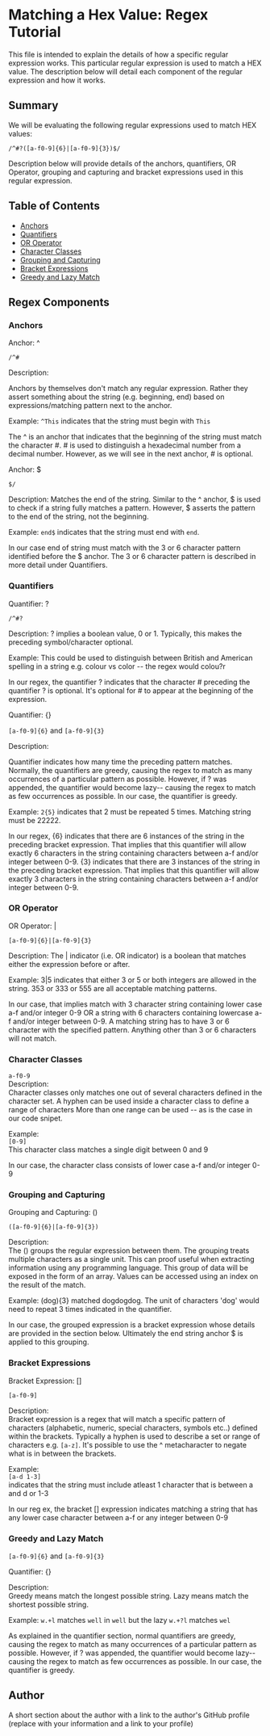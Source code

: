 # Matching a Hex Value: Regex Tutorial

This file is intended to explain the details of how a specific regular expression works. This particular regular expression is used to match a HEX value. The description below will detail each component of the regular expression and how it works. 

## Summary

We will be evaluating the following regular expressions used to match HEX values:

`/^#?([a-f0-9]{6}|[a-f0-9]{3})$/`

Description below will provide details  of the anchors, quantifiers, OR Operator, grouping and capturing and bracket expressions used in this regular expression.


## Table of Contents

- [Anchors](#anchors)
- [Quantifiers](#quantifiers)
- [OR Operator](#or-operator)
- [Character Classes](#character-classes)
- [Grouping and Capturing](#grouping-and-capturing)
- [Bracket Expressions](#bracket-expressions)
- [Greedy and Lazy Match](#greedy-and-lazy-match)


## Regex Components

### Anchors

Anchor: ^ 

`/^#`

Description: 

Anchors by themselves don't match any regular expression. Rather they assert something about the string (e.g. beginning, end) based on expressions/matching pattern next to the anchor. 

Example: `^This` indicates that the string must begin with `This`

The ^ is an anchor that indicates that the beginning of the string must match the character #. # is used to distinguish a hexadecimal number from a decimal number. However, as we will see in the next anchor, # is optional.

Anchor: $ 

`$/`

Description: Matches the end of the string. Similar to the ^ anchor, $ is used to check if a string fully matches a pattern. However, $ asserts the pattern to the end of the string, not the beginning.

Example: `end$` indicates that the string must end with `end`.

In our case end of string must match with the 3 or 6 character pattern identified before the $ anchor. The 3 or 6 character pattern is described in more detail under Quantifiers. 

### Quantifiers

Quantifier: ?

 `/^#?`

Description: 
? implies a boolean value, 0 or 1. Typically, this makes the preceding symbol/character optional. 

Example: This could be used to distinguish between British and American spelling in a string e.g. colour vs color -- the regex would colou?r

In our regex, the quantifier ? indicates that the character # preceding the quantifier ? is optional. It's optional for # to appear at the beginning of the expression. 

Quantifier: {}

`[a-f0-9]{6}`
and `[a-f0-9]{3}`

Description: 

Quantifier indicates how many time the preceding pattern matches. Normally, the quantifiers are greedy, causing the regex to match as many occurrences of a particular pattern as possible. However, if ? was appended, the quantifier would become lazy-- causing the regex to match as few occurrences as possible. In our case, the quantifier is greedy. 

Example: `2{5}` indicates that 2 must be repeated 5 times. Matching string must be 22222.

In our regex, {6} indicates that there are 6 instances of the string in the preceding bracket expression. That implies that this quantifier will allow exactly 6 characters in the string containing characters between a-f and/or integer between 0-9.
{3} indicates that there are 3 instances of the string in the preceding bracket expression. That implies that this quantifier will allow exactly 3 characters in the string containing characters between a-f and/or integer between 0-9.

### OR Operator

OR Operator: |

`[a-f0-9]{6}|[a-f0-9]{3}`

Description: The | indicator (i.e. OR indicator) is a boolean that matches either the expression before or after.

Example: 3|5 indicates that either 3 or 5 or both integers are allowed in the string. 353 or 333 or 555 are all acceptable matching patterns. 

In our case, that implies match with 3 character string containing lower case a-f and/or integer 0-9 OR a string with 6 characters containing lowercase a-f and/or integer between 0-9. A matching string has to have 3 or 6 character with the specified pattern. Anything other than 3 or 6 characters will not match. 

### Character Classes

 `a-f0-9` <br>
Description: <br> Character classes only matches one out of several characters defined in the character set. A hyphen can be used inside a character class to define a range of characters More than one range can be used -- as is the case in our code snipet. 

Example: <br>
`[0-9]` <br>This character class matches a single digit between 0 and 9

In our case, the character class consists of lower case a-f and/or integer 0-9 


### Grouping and Capturing

Grouping and Capturing: ()

`([a-f0-9]{6}|[a-f0-9]{3})`

Description: <br>The () groups the regular expression between them. The grouping treats multiple characters as a single unit. 
This can proof useful when extracting information using any programming language. This group of data will be exposed in the form of an array. Values can be accessed using an index on the result of the match. 

Example: (dog){3} matched dogdogdog. The unit of characters 'dog' would need to repeat 3 times indicated in the quantifier. 

In our case, the grouped expression is a bracket expression whose details are provided in the section below. Ultimately the end string anchor $ is applied to this grouping. 

### Bracket Expressions

Bracket Expression: []

`[a-f0-9]`

Description: <br>Bracket expression is a regex that will match  a specific pattern of characters (alphabetic, numeric, special characters, symbols etc..) defined within the brackets. Typically a hyphen is used to describe a set or range of characters e.g. `[a-z]`. It's possible to use the ^ metacharacter to negate what is in between the brackets. 

Example: <br>`[a-d 1-3]` <br>indicates that the string must include atleast 1 character that is between a and d or 1-3

In our reg ex, the bracket [] expression indicates matching a string that has any lower case character between a-f or any integer between 0-9

### Greedy and Lazy Match
`[a-f0-9]{6}`
and `[a-f0-9]{3}`

Quantifier: {}

Description: <br>Greedy means match the longest possible string. Lazy means match the shortest possible string. 

Example:  `w.+l` matches `well` in `well` but the lazy `w.+?l` matches `wel`

As explained in the quantifier section, normal quantifiers are greedy, causing the regex to match as many occurrences of a particular pattern as possible. However, if ? was appended, the quantifier would become lazy-- causing the regex to match as few occurrences as possible. In our case, the quantifier is greedy.

## Author

A short section about the author with a link to the author's GitHub profile (replace with your information and a link to your profile)
